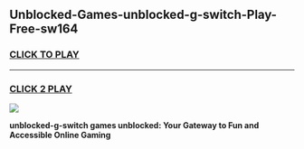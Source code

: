 
## Unblocked-Games-unblocked-g-switch-Play-Free-sw164
<h3>
<a href="https://premium76.site?title=unblocked-g-switch&ref=20M">CLICK TO PLAY</a></h3>
<hr>

<h3>
<a href="https://premium76.site?title=unblocked-g-switch&ref=20M">CLICK 2 PLAY</a>
  
</h3>

<a href="https://premium76.site?title=unblocked-g-switch&ref=19M"><img src="https://clearcache.store/games.png"></a>


**unblocked-g-switch games unblocked: Your Gateway to Fun and Accessible Online Gaming**
